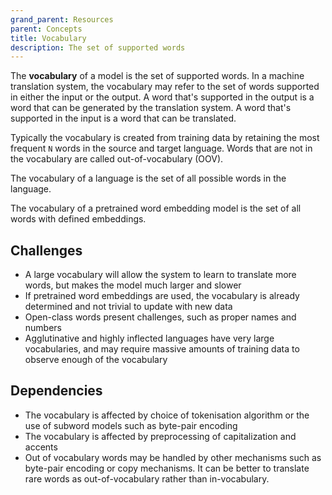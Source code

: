 ```yaml
---
grand_parent: Resources
parent: Concepts
title: Vocabulary
description: The set of supported words
---
```


The **vocabulary** of a model is the set of supported words.
In a machine translation system, the vocabulary may refer to the set of words supported in either the input or the output.
A word that's supported in the output is a word that can be generated by the translation system.
A word that's supported in the input is a word that can be translated.

Typically the vocabulary is created from training data by retaining the most frequent `N` words in the source and target language.
Words that are not in the vocabulary are called out-of-vocabulary (OOV).

The vocabulary of a language is the set of all possible words in the language.

The vocabulary of a pretrained word embedding model is the set of all words with defined embeddings.

## Challenges

- A large vocabulary will allow the system to learn to translate more words, but makes the model much larger and slower
- If pretrained word embeddings are used, the vocabulary is already determined and not trivial to update with new data
- Open-class words present challenges, such as proper names and numbers
- Agglutinative and highly inflected languages have very large vocabularies, and may require massive amounts of training data to observe enough of the vocabulary

## Dependencies

- The vocabulary is affected by choice of tokenisation algorithm or the use of subword models such as byte-pair encoding
- The vocabulary is affected by preprocessing of capitalization and accents
- Out of vocabulary words may be handled by other mechanisms such as byte-pair encoding or copy mechanisms. It can be better to translate rare words as out-of-vocabulary rather than in-vocabulary.
